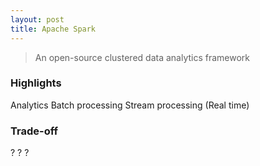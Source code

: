 ```yaml
---
layout: post
title: Apache Spark
---
```


> An open-source clustered data analytics framework

### Highlights

<span class="label label-primary">Analytics</span>
<span class="label label-primary">Batch processing</span>
<span class="label label-primary">Stream processing (Real time)</span>

### Trade-off
<span class="label label-success">?</span>
<span class="label label-warning">?</span>
<span class="label label-danger">?</span>

